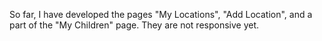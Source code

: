 So far, I have developed the pages "My Locations", "Add Location", and a part of the "My Children" page. They are not responsive yet.

